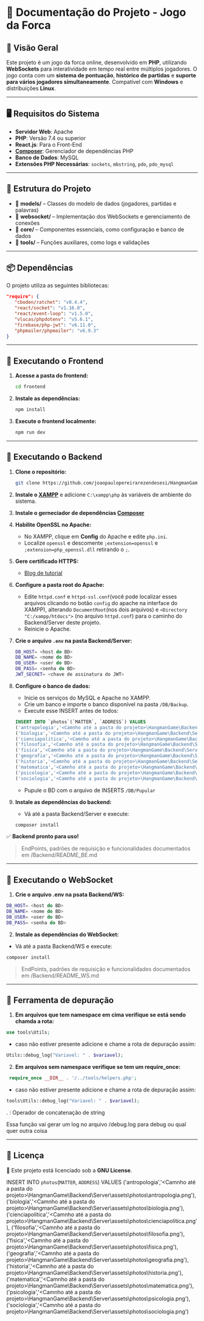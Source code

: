 # 📜 Documentação do Projeto - Jogo da Forca

## 🎯 Visão Geral

Este projeto é um jogo da forca online, desenvolvido em **PHP**, utilizando **WebSockets** para interatividade em tempo real entre múltiplos jogadores. O jogo conta com um **sistema de pontuação**, **histórico de partidas** e **suporte para vários jogadores simultaneamente**. Compatível com **Windows** e distribuições **Linux**.

---

## 🖥️ Requisitos do Sistema

- **Servidor Web**: Apache  
- **PHP**: Versão 7.4 ou superior  
- **React.js**: Para o Front-End  
- **[Composer](https://getcomposer.org/)**: Gerenciador de dependências PHP  
- **Banco de Dados**: MySQL  
- **Extensões PHP Necessárias**: `sockets`, `mbstring`, `pdo`, `pdo_mysql`  

---

## 📂 Estrutura do Projeto

- 📁 **models/** – Classes do modelo de dados (jogadores, partidas e palavras)  
- 📁 **websocket/** – Implementação dos WebSockets e gerenciamento de conexões  
- 📁 **core/** – Componentes essenciais, como configuração e banco de dados  
- 📁 **tools/** – Funções auxiliares, como logs e validações  

---

## 📦 Dependências

O projeto utiliza as seguintes bibliotecas:

```json
"require": {
   "cboden/ratchet": "v0.4.4",
   "react/socket": "v1.16.0",
   "react/event-loop": "v1.5.0",
   "vlucas/phpdotenv": "v5.6.1",
   "firebase/php-jwt": "v6.11.0",
   "phpmailer/phpmailer": "v6.9.3"
}
```

---

## 🚀 Executando o Frontend

1. **Acesse a pasta do frontend:**
   ```sh
   cd frontend
   ```
2. **Instale as dependências:**
   ```sh
   npm install
   ```
3. **Execute o frontend localmente:**
   ```sh
   npm run dev
   ```

---

## 🔧 Executando o Backend

1. **Clone o repositório:**
   ```sh
   git clone https://github.com/joaopaulopereirarezendesesi/HangmanGame
   ```
2. **Instale o [XAMPP](https://www.apachefriends.org/pt_br/index.html)** e adicione `C:\xampp\php` às variáveis de ambiente do sistema.

3. **Instale o gerneciador de dependências [Composer](https://getcomposer.org/)**

4. **Habilite OpenSSL no Apache:**
   - No XAMPP, clique em **Config** do Apache e edite `php.ini`.
   - Localize `openssl` e descomente `;extension=openssl` e `;extension=php_openssl.dll` retirando o `;`.

5. **Gere certificado HTTPS:**
   - [Blog de tutorial](https://www.jetersonlordano.com.br/ferramentas-e-configuracoes/como-configurar-certificado-ssl-https-no-xampp-e-google-chrome)

6. **Configure a pasta root do Apache:**
   - Edite `httpd.conf` e `httpd-ssl.conf`(você pode localizar esses arquivos clicando no botão `config` do apache na interface do XAMPP), alterando `DocumentRoot`(nos dois arquivos) e `<Directory "C:/xampp/htdocs">` (no arquivo `httpd.conf`) para o caminho do Backend/Server deste projeto.
   - Reinicie o Apache.

7. **Crie o arquivo `.env` na pasta Backend/Server:**
   ```sh
   DB_HOST= <host do BD>
   DB_NAME= <nome do BD>
   DB_USER= <user do BD>
   DB_PASS= <senha do BD>
   JWT_SECRET= <chave de assinatura do JWT>
   ```

8. **Configure o banco de dados:**
   - Inicie os serviços do MySQL e Apache no XAMPP.
   - Crie um banco e importe o banco disponível na pasta `/DB/Backup`.
   - Execute esse INSERT antes de todos:
   ```sql
   INSERT INTO `photos`(`MATTER`, `ADDRESS`) VALUES 
   ('antropologia','<Camnho até a pasta do projeto>\HangmanGame\Backend\Server\assets\photos\antropologia.png'),
   ('biologia','<Camnho até a pasta do projeto>\HangmanGame\Backend\Server\assets\photos\biologia.png'),
   ('cienciapolitica','<Camnho até a pasta do projeto>\HangmanGame\Backend\Server\assets\photos\cienciapolitica.png'),
   ('filosofia','<Camnho até a pasta do projeto>\HangmanGame\Backend\Server\assets\photos\filosofia.png'),
   ('fisica','<Camnho até a pasta do projeto>\HangmanGame\Backend\Server\assets\photos\fisica.png'),
   ('geografia','<Camnho até a pasta do projeto>\HangmanGame\Backend\Server\assets\photos\geografia.png'),
   ('historia','<Camnho até a pasta do projeto>\HangmanGame\Backend\Server\assets\photos\historia.png'),
   ('matematica','<Camnho até a pasta do projeto>\HangmanGame\Backend\Server\assets\photos\matematica.png'),
   ('psicologia','<Camnho até a pasta do projeto>\HangmanGame\Backend\Server\assets\photos\psicologia.png'),
   ('sociologia','<Camnho até a pasta do projeto>\HangmanGame\Backend\Server\assets\photos\sociologia.png')
   ```
   - Pupule o BD com o arquivo de INSERTS `/DB/Pupular`

9. **Instale as dependências do backend:**
   - Vá até a pasta Backend/Server e execute:
   ```sh
   composer install
   ```

✅ **Backend pronto para uso!**

>EndPoints, padrões de requisição e funcionalidades documentados em /Backend/README_BE.md

---

## 🔧 Executando o WebSocket

   1. **Crie o arquivo .env na psata Backend/WS:**
   ```sh
   DB_HOST= <host do BD>
   DB_NAME= <nome do BD>
   DB_USER= <user do BD>
   DB_PASS= <senha do BD>
   ```

   2. **Instale as dependências do WebSocket:**
   - Vá até a pasta Backend/WS e execute:
   ```sh
   composer install
   ```

>EndPoints, padrões de requisição e funcionalidades documentados em /Backend/README_WS.md

---

## 🔧 Ferramenta de depuração

   1. **Em arquivos que tem namespace em cima verifique se está sendo chamda a rota:**
   ```php
   use tools\Utils;
   ```

   - caso não estiver presente adicione e chame a rota de depuração assim:

   ```php
   Utils::debug_log("Variavel: " . $variavel);
   ```

   2. **Em arquivos sem namespace verifique se tem um require_once:**
   ```php
    require_once __DIR__ . '/../tools/helpers.php';
   ```

   - caso não estiver presente adicione e chame a rota de depuração assim:

   ```php
   tools\Utils::debug_log("Variavel: " . $variavel);
   ```
   
   . : Operador de concatenação de string

   Essa função vai gerar um log no arquivo /debug.log para debug ou qual quer outra coisa

---

## 📜 Licença

🔖 Este projeto está licenciado sob a **GNU License**.

INSERT INTO `photos`(`MATTER`, `ADDRESS`) VALUES 
('antropologia','<Camnho até a pasta do projeto>\HangmanGame\Backend\Server\assets\photos\antropologia.png'),
('biologia','<Camnho até a pasta do projeto>\HangmanGame\Backend\Server\assets\photos\biologia.png'),
('cienciapolitica','<Camnho até a pasta do projeto>\HangmanGame\Backend\Server\assets\photos\cienciapolitica.png'),
('filosofia','<Camnho até a pasta do projeto>\HangmanGame\Backend\Server\assets\photos\filosofia.png'),
('fisica','<Camnho até a pasta do projeto>\HangmanGame\Backend\Server\assets\photos\fisica.png'),
('geografia','<Camnho até a pasta do projeto>\HangmanGame\Backend\Server\assets\photos\geografia.png'),
('historia','<Camnho até a pasta do projeto>\HangmanGame\Backend\Server\assets\photos\historia.png'),
('matematica','<Camnho até a pasta do projeto>\HangmanGame\Backend\Server\assets\photos\matematica.png'),
('psicologia','<Camnho até a pasta do projeto>\HangmanGame\Backend\Server\assets\photos\psicologia.png'),
('sociologia','<Camnho até a pasta do projeto>\HangmanGame\Backend\Server\assets\photos\sociologia.png')